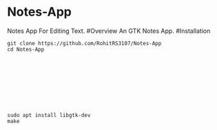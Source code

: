 # Notes-App
Notes App For Editing Text.
#Overview
An GTK Notes App.
#Installation

    git clone https://github.com/RohitRS3107/Notes-App
    cd Notes-App










    sudo apt install libgtk-dev
    make

